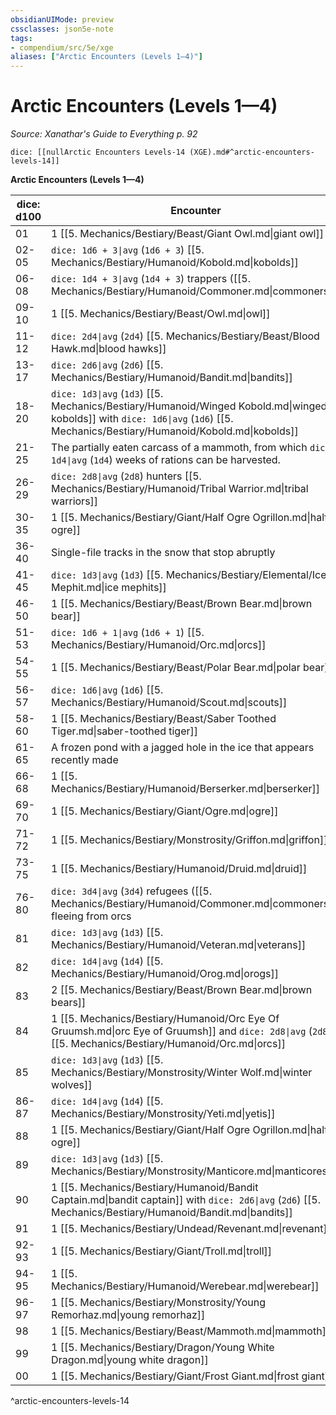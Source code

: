 ```yaml
---
obsidianUIMode: preview
cssclasses: json5e-note
tags:
- compendium/src/5e/xge
aliases: ["Arctic Encounters (Levels 1—4)"]
---
```

# Arctic Encounters (Levels 1—4)
*Source: Xanathar's Guide to Everything p. 92* 

`dice: [[nullArctic Encounters Levels-14 (XGE).md#^arctic-encounters-levels-14]]`

**Arctic Encounters (Levels 1—4)**

| dice: d100 | Encounter |
|------------|-----------|
| 01 | 1 [[5. Mechanics/Bestiary/Beast/Giant Owl.md\|giant owl]] |
| 02-05 | `dice: 1d6 + 3\|avg` (`1d6 + 3`) [[5. Mechanics/Bestiary/Humanoid/Kobold.md\|kobolds]] |
| 06-08 | `dice: 1d4 + 3\|avg` (`1d4 + 3`) trappers ([[5. Mechanics/Bestiary/Humanoid/Commoner.md\|commoners]]) |
| 09-10 | 1 [[5. Mechanics/Bestiary/Beast/Owl.md\|owl]] |
| 11-12 | `dice: 2d4\|avg` (`2d4`) [[5. Mechanics/Bestiary/Beast/Blood Hawk.md\|blood hawks]] |
| 13-17 | `dice: 2d6\|avg` (`2d6`) [[5. Mechanics/Bestiary/Humanoid/Bandit.md\|bandits]] |
| 18-20 | `dice: 1d3\|avg` (`1d3`) [[5. Mechanics/Bestiary/Humanoid/Winged Kobold.md\|winged kobolds]] with `dice: 1d6\|avg` (`1d6`) [[5. Mechanics/Bestiary/Humanoid/Kobold.md\|kobolds]] |
| 21-25 | The partially eaten carcass of a mammoth, from which `dice: 1d4\|avg` (`1d4`) weeks of rations can be harvested. |
| 26-29 | `dice: 2d8\|avg` (`2d8`) hunters [[5. Mechanics/Bestiary/Humanoid/Tribal Warrior.md\|tribal warriors]] |
| 30-35 | 1 [[5. Mechanics/Bestiary/Giant/Half Ogre Ogrillon.md\|half-ogre]] |
| 36-40 | Single-file tracks in the snow that stop abruptly |
| 41-45 | `dice: 1d3\|avg` (`1d3`) [[5. Mechanics/Bestiary/Elemental/Ice Mephit.md\|ice mephits]] |
| 46-50 | 1 [[5. Mechanics/Bestiary/Beast/Brown Bear.md\|brown bear]] |
| 51-53 | `dice: 1d6 + 1\|avg` (`1d6 + 1`) [[5. Mechanics/Bestiary/Humanoid/Orc.md\|orcs]] |
| 54-55 | 1 [[5. Mechanics/Bestiary/Beast/Polar Bear.md\|polar bear]] |
| 56-57 | `dice: 1d6\|avg` (`1d6`) [[5. Mechanics/Bestiary/Humanoid/Scout.md\|scouts]] |
| 58-60 | 1 [[5. Mechanics/Bestiary/Beast/Saber Toothed Tiger.md\|saber-toothed tiger]] |
| 61-65 | A frozen pond with a jagged hole in the ice that appears recently made |
| 66-68 | 1 [[5. Mechanics/Bestiary/Humanoid/Berserker.md\|berserker]] |
| 69-70 | 1 [[5. Mechanics/Bestiary/Giant/Ogre.md\|ogre]] |
| 71-72 | 1 [[5. Mechanics/Bestiary/Monstrosity/Griffon.md\|griffon]] |
| 73-75 | 1 [[5. Mechanics/Bestiary/Humanoid/Druid.md\|druid]] |
| 76-80 | `dice: 3d4\|avg` (`3d4`) refugees ([[5. Mechanics/Bestiary/Humanoid/Commoner.md\|commoners]]) fleeing from orcs |
| 81 | `dice: 1d3\|avg` (`1d3`) [[5. Mechanics/Bestiary/Humanoid/Veteran.md\|veterans]] |
| 82 | `dice: 1d4\|avg` (`1d4`) [[5. Mechanics/Bestiary/Humanoid/Orog.md\|orogs]] |
| 83 | 2 [[5. Mechanics/Bestiary/Beast/Brown Bear.md\|brown bears]] |
| 84 | 1 [[5. Mechanics/Bestiary/Humanoid/Orc Eye Of Gruumsh.md\|orc Eye of Gruumsh]] and `dice: 2d8\|avg` (`2d8`) [[5. Mechanics/Bestiary/Humanoid/Orc.md\|orcs]] |
| 85 | `dice: 1d3\|avg` (`1d3`) [[5. Mechanics/Bestiary/Monstrosity/Winter Wolf.md\|winter wolves]] |
| 86-87 | `dice: 1d4\|avg` (`1d4`) [[5. Mechanics/Bestiary/Monstrosity/Yeti.md\|yetis]] |
| 88 | 1 [[5. Mechanics/Bestiary/Giant/Half Ogre Ogrillon.md\|half-ogre]] |
| 89 | `dice: 1d3\|avg` (`1d3`) [[5. Mechanics/Bestiary/Monstrosity/Manticore.md\|manticores]] |
| 90 | 1 [[5. Mechanics/Bestiary/Humanoid/Bandit Captain.md\|bandit captain]] with `dice: 2d6\|avg` (`2d6`) [[5. Mechanics/Bestiary/Humanoid/Bandit.md\|bandits]] |
| 91 | 1 [[5. Mechanics/Bestiary/Undead/Revenant.md\|revenant]] |
| 92-93 | 1 [[5. Mechanics/Bestiary/Giant/Troll.md\|troll]] |
| 94-95 | 1 [[5. Mechanics/Bestiary/Humanoid/Werebear.md\|werebear]] |
| 96-97 | 1 [[5. Mechanics/Bestiary/Monstrosity/Young Remorhaz.md\|young remorhaz]] |
| 98 | 1 [[5. Mechanics/Bestiary/Beast/Mammoth.md\|mammoth]] |
| 99 | 1 [[5. Mechanics/Bestiary/Dragon/Young White Dragon.md\|young white dragon]] |
| 00 | 1 [[5. Mechanics/Bestiary/Giant/Frost Giant.md\|frost giant]] |
^arctic-encounters-levels-14